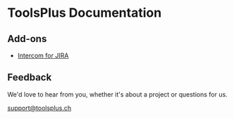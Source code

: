 # ToolsPlus Documentation

## Add-ons

* [Intercom for JIRA](/addons/intercom/README.md)

## Feedback

We'd love to hear from you, whether it's about a project or questions for us.

[support@toolsplus.ch](mailto:support@toolsplus.ch)

